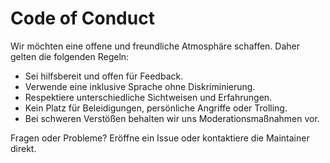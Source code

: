 # Code of Conduct

Wir möchten eine offene und freundliche Atmosphäre schaffen. Daher gelten die folgenden Regeln:

* Sei hilfsbereit und offen für Feedback.
* Verwende eine inklusive Sprache ohne Diskriminierung.
* Respektiere unterschiedliche Sichtweisen und Erfahrungen.
* Kein Platz für Beleidigungen, persönliche Angriffe oder Trolling.
* Bei schweren Verstößen behalten wir uns Moderationsmaßnahmen vor.

Fragen oder Probleme? Eröffne ein Issue oder kontaktiere die Maintainer direkt.
